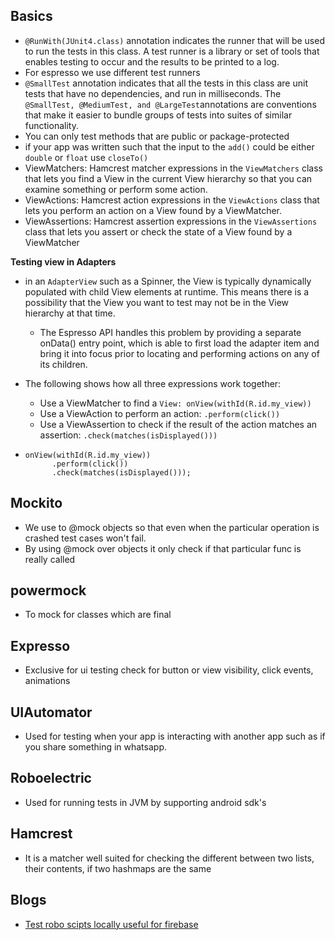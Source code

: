## Basics

* `@RunWith(JUnit4.class)` annotation indicates the runner that will be used to run the tests in this class. A test runner is a library or set of tools that enables testing to occur and the results to be printed to a log. 
* For espresso we use different test runners
* `@SmallTest` annotation indicates that all the tests in this class are unit tests that have no dependencies, and run in milliseconds. The `@SmallTest, @MediumTest, and @LargeTest`annotations are conventions that make it easier to bundle groups of tests into suites of similar functionality.
* You can only test methods that are public or package-protected
* if your app was written such that the input to the `add()` could be either `double` or `float` use `closeTo()`
* ViewMatchers: Hamcrest matcher expressions in the `ViewMatchers` class that lets you find a View in the current View hierarchy so that    you can examine something or perform some action.
* ViewActions: Hamcrest action expressions in the `ViewActions` class that lets you perform an action on a View found by a ViewMatcher.
* ViewAssertions: Hamcrest assertion expressions in the `ViewAssertions` class that lets you assert or check the state of a View found by  a ViewMatcher

**Testing view in Adapters**
* in an `AdapterView` such as a Spinner, the View is typically dynamically populated with child View elements at runtime. This means there  is a possibility that the View you want to test may not be in the View hierarchy at that time. 
  * The Espresso API handles this problem by providing a separate onData() entry point, which is able to first load the adapter item and bring it into focus prior to locating and performing actions on any of its children.

* The following shows how all three expressions work together:

  * Use a ViewMatcher to find a `View: onView(withId(R.id.my_view))`
  * Use a ViewAction to perform an action: `.perform(click())`
  * Use a ViewAssertion to check if the result of the action matches an assertion: `.check(matches(isDisplayed()))`
* ```
  onView(withId(R.id.my_view))
        .perform(click())
        .check(matches(isDisplayed())); 
  ```

## Mockito 
  
  * We use to @mock objects so that even when the particular operation is crashed test cases won't fail. 
  * By using @mock over objects it only check if that particular func is really called
  
  ## powermock
  
  * To mock for classes which are final
  
  ## Expresso
  
  * Exclusive for ui testing check for button or view visibility, click events, animations 
  
  ## UIAutomator 
  
  * Used for testing when your app is interacting with another app such as if you share something in whatsapp. 
  
  ## Roboelectric
  
  * Used for running tests in JVM by supporting android sdk's 
  
  ## Hamcrest
  
  * It is a matcher well suited for checking the different between two lists, their contents, if two hashmaps are the same
  
  ## Blogs
  
  * [Test robo scipts locally useful for firebase](https://android.jlelse.eu/test-robo-scripts-locally-useful-for-firebase-test-lab-pre-launch-reports-41da83d5769f)
